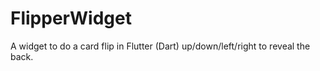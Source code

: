 # FlipperWidget
A widget to do a card flip in Flutter (Dart) up/down/left/right to reveal the back.

